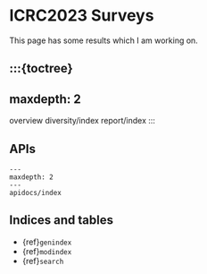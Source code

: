 # ICRC2023 Surveys

This page has some results which I am working on.

:::{toctree}
---
maxdepth: 2
---
overview
diversity/index
report/index
:::

## APIs

```{toctree}
---
maxdepth: 2
---
apidocs/index
```

## Indices and tables

* {ref}`genindex`
* {ref}`modindex`
* {ref}`search`
